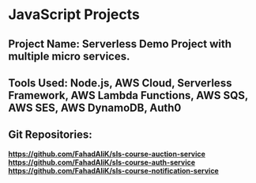 # JavaScript Projects

## Project Name: Serverless Demo Project with multiple micro services.
## Tools Used: Node.js, AWS Cloud, Serverless Framework, AWS Lambda Functions, AWS SQS, AWS SES, AWS DynamoDB, Auth0
## Git Repositories:
  **https://github.com/FahadAliK/sls-course-auction-service**
  **https://github.com/FahadAliK/sls-course-auth-service**
  **https://github.com/FahadAliK/sls-course-notification-service**
